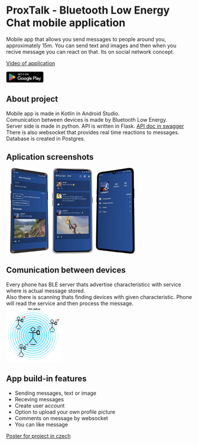 # ProxTalk - Bluetooth Low Energy Chat mobile application 
Mobile app that allows you send messages to people around you, approximately 15m. You can send text and images and then when you recive message you can react on that. Its on social network concept.  
  
<a href="https://youtu.be/AtK3QXHF-L4">Video of application</a>  
  
<a href="https://play.google.com/store/apps/details?id=com.lukas.proxtalk&pli=1"><img src="https://raw.githubusercontent.com/lukas8092/proxtalk-ble-mobile-chat-app/main/images/google-play-badge.png" width=20% height=20%></a>
## About project
Mobile app is made in Kotlin in Android Studio.  
Comunication between devices is made by Bluetooth Low Energy.  
Server side is made in python. API is written in Flask. <a href="http://proxtalk.live:8080/dist/">API doc in swagger</a>  
There is also websocket that provides real time reactions to messages.  
Database is created in Postgres.  
## Aplication screenshots
<img src="https://raw.githubusercontent.com/lukas8092/proxtalk-ble-mobile-chat-app/main/images/phones.png" width=70% height=70%>

## Comunication between devices
Every phone has BLE server thats advertise characteristicc with service where is actual message stored.  
Also there is scanning thats finding devices with given characteristic. Phone will read the service and then process the message.  
<img src="https://raw.githubusercontent.com/lukas8092/proxtalk-ble-mobile-chat-app/main/images/diagram.png" width=30% height=30%>

## App build-in features
- Sending messages, text or image
- Receving messages
- Create user account
- Option to upload your own profile picture
- Comments on message by websocket
- You can like message  

<a href="https://github.com/lukas8092/proxtalk-ble-mobile-chat-app/blob/main/images/%C5%A0t%C4%9Bp_C4B_TP_Plakat.jpg">Poster for project in czech</a>


